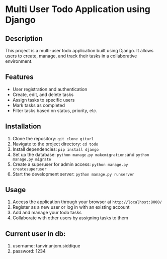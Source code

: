 # Multi User Todo Application using Django

## Description

This project is a multi-user todo application built using Django. It allows users to create, manage, and track their tasks in a collaborative environment.

## Features

- User registration and authentication
- Create, edit, and delete tasks
- Assign tasks to specific users
- Mark tasks as completed
- Filter tasks based on status, priority, etc.

## Installation

1. Clone the repository: `git clone giturl`
2. Navigate to the project directory: `cd todo`
3. Install dependencies: `pip install django`
4. Set up the database: `python manage.py makemigrations`and `python manage.py migrate`
5. Create a superuser for admin access: `python manage.py createsuperuser`
6. Start the development server: `python manage.py runserver`

## Usage

1. Access the application through your browser at `http://localhost:8000/`
2. Register as a new user or log in with an existing account
3. Add and manage your todo tasks
4. Collaborate with other users by assigning tasks to them

## Current user in db:

1. username: tanvir.anjom.siddique
2. password: 1234
